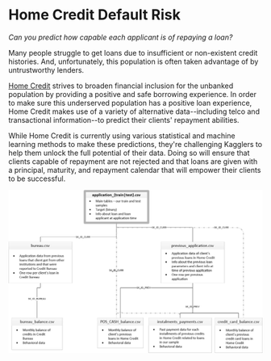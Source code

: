 

# Home Credit Default Risk

*Can you predict how capable each applicant is of repaying a loan?*

Many people struggle to get loans due to insufficient or non-existent credit histories. And, unfortunately, this population is often taken advantage of by untrustworthy lenders.

[Home Credit](http://www.homecredit.net/) strives to broaden financial inclusion for the unbanked population by providing a positive and safe borrowing experience. In order to make sure this underserved population has a positive loan experience, Home Credit makes use of a variety of alternative data--including telco and transactional information--to predict their clients' repayment abilities.

While Home Credit is currently using various statistical and machine learning methods to make these predictions, they're challenging Kagglers to help them unlock the full potential of their data. Doing so will ensure that clients capable of repayment are not rejected and that loans are given with a principal, maturity, and repayment calendar that will empower their clients to be successful.

![Home Credit](https://github.com/MinuteswithMetrics/Home-Credit-Default-Risk/blob/master/home_credit.png)

